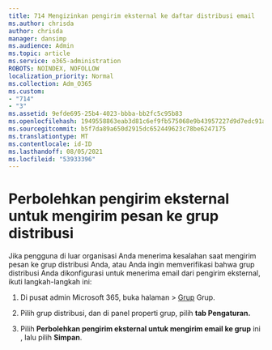 ```yaml
---
title: 714 Mengizinkan pengirim eksternal ke daftar distribusi email
ms.author: chrisda
author: chrisda
manager: dansimp
ms.audience: Admin
ms.topic: article
ms.service: o365-administration
ROBOTS: NOINDEX, NOFOLLOW
localization_priority: Normal
ms.collection: Adm_O365
ms.custom:
- "714"
- "3"
ms.assetid: 9efde695-25b4-4023-bbba-bb2fc5c95b83
ms.openlocfilehash: 1949558863eab3d81c6ef9fb575068e9b43957227d9d7edc91af71bd93364574
ms.sourcegitcommit: b5f7da89a650d2915dc652449623c78be6247175
ms.translationtype: MT
ms.contentlocale: id-ID
ms.lasthandoff: 08/05/2021
ms.locfileid: "53933396"
---
```

# <a name="allow-external-senders-to-send-messages-to-distribution-groups"></a>Perbolehkan pengirim eksternal untuk mengirim pesan ke grup distribusi

Jika pengguna di luar organisasi Anda menerima kesalahan saat mengirim pesan ke grup distribusi Anda, atau Anda ingin memverifikasi bahwa grup distribusi Anda dikonfigurasi untuk menerima email dari pengirim eksternal, ikuti langkah-langkah ini:

1. Di pusat admin Microsoft 365, buka halaman   >  [Grup](https://portal.office.com/adminportal/home#/groups) Grup.  

2. Pilih grup distribusi, dan di panel properti grup, pilih **tab Pengaturan.**

3. Pilih **Perbolehkan pengirim eksternal untuk mengirim email ke grup** ini , lalu pilih **Simpan**.
